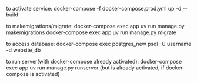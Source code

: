 to activate service:
docker-compose -f docker-compose.prod.yml up -d --build

to makemigrations/migrate:
docker-compose exec app uv run manage.py makemigrations
docker-compose exec app uv run manage.py migrate

to access database:
docker-compose exec postgres_new psql -U username -d website_db

to run server(with docker-compose already activated):
docker-compose exec app uv run manage.py runserver (but is already activated, if docker-compose is activated)